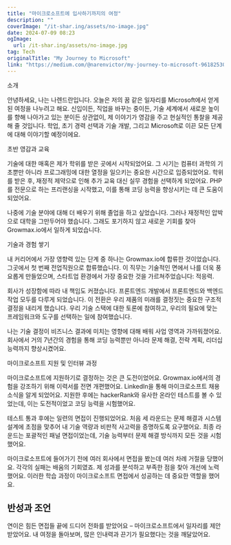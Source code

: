 ```yaml
---
title: "마이크로소프트에 입사하기까지의 여정"
description: ""
coverImage: "/it-shar.ing/assets/no-image.jpg"
date: 2024-07-09 08:23
ogImage:
  url: /it-shar.ing/assets/no-image.jpg
tag: Tech
originalTitle: "My Journey to Microsoft"
link: "https://medium.com/@narenvictor/my-journey-to-microsoft-96182530e438"
---
```


소개

안녕하세요, 나는 나렌드란입니다. 오늘은 저의 꿈 같은 일자리를 Microsoft에서 얻게 된 여정을 나누려고 해요. 신입이든, 직업을 바꾸는 중이든, 기술 세계에서 새로운 높이를 향해 나아가고 있는 분이든 상관없이, 제 이야기가 영감을 주고 현실적인 통찰을 제공해 줄 것입니다. 학업, 초기 경력 선택과 기술 개발, 그리고 Microsoft로 이끈 모든 단계에 대해 이야기할 예정이에요.

초반 영감과 교육

기술에 대한 매혹은 제가 학위를 받은 곳에서 시작되었어요. 그 시기는 컴퓨터 과학의 기초뿐만 아니라 프로그래밍에 대한 열정을 일으키는 중요한 시간으로 입증되었어요. 학위를 받은 후, 재정적 제약으로 인해 추가 교육 대신 실무 경험을 선택하게 되었어요. PHP를 전문으로 하는 프리랜싱을 시작했고, 이를 통해 코딩 능력을 향상시키는 데 큰 도움이 되었어요.

<div class="content-ad"></div>

나중에 기술 분야에 대해 더 배우기 위해 졸업을 하고 싶었습니다. 그러나 재정적인 압박으로 대학을 그만두어야 했습니다. 그래도 포기하지 않고 새로운 기회를 찾아 Growmax.io에서 일하게 되었습니다.

기술과 경험 쌓기

내 커리어에서 가장 영향력 있는 단계 중 하나는 Growmax.io에 합류한 것이었습니다. 그곳에서 첫 번째 전업직원으로 합류했습니다. 이 직무는 기술적인 면에서 나를 더욱 풍요롭게 만들었으며, 스타트업 환경에서 가장 중요한 것을 가르쳐주었습니다: 적응력.

회사가 성장함에 따라 내 책임도 커졌습니다. 프론트엔드 개발에서 프론트엔드와 백엔드 작업 모두를 다루게 되었습니다. 이 전환은 우리 제품의 미래를 결정짓는 중요한 구조적 결정을 내리게 했습니다. 우리 기술 스택에 대한 토론에 참여하고, 우리의 필요에 맞는 프레임워크와 도구를 선택하는 일에 참여했습니다.

<div class="content-ad"></div>

나는 기술 결정이 비즈니스 결과에 미치는 영향에 대해 배워 사업 영역과 가까워졌어요. 회사에서 거의 7년간의 경험을 통해 코딩 능력뿐만 아니라 문제 해결, 전략 계획, 리더십 능력까지 향상시켰어요.

마이크로소프트 지원 및 인터뷰 과정

마이크로소프트에 지원하기로 결정하는 것은 큰 도전이었어요. Growmax.io에서의 경험을 강조하기 위해 이력서를 전면 개편했어요. LinkedIn을 통해 마이크로소프트 채용 소식을 알게 되었어요. 지원한 후에는 hackerRank와 유사한 온라인 테스트를 볼 수 있었는데, 이는 도전적이었고 코딩 능력을 시험했어요.

테스트 통과 후에는 일련의 면접이 진행되었어요. 처음 세 라운드는 문제 해결과 시스템 설계에 초점을 맞추어 내 기술 역량과 비판적 사고력을 증명하도록 요구했어요. 최종 라운드는 포괄적인 패널 면접이었는데, 기술 능력부터 문제 해결 방식까지 모든 것을 시험했어요.

<div class="content-ad"></div>

마이크로소프트에 들어가기 전에 여러 회사에서 면접을 봤는데 여러 차례 거절을 당했어요. 각각의 실패는 배움의 기회였죠. 제 성과를 분석하고 부족한 점을 찾아 개선에 노력했어요. 이러한 학습 과정이 마이크로소프트 면접에서 성공하는 데 중요한 역할을 했어요.

## 반성과 조언

연이은 힘든 면접들 끝에 드디어 전화를 받았어요 – 마이크로소프트에서 일자리를 제안받았어요. 내 여정을 돌아보며, 많은 인내력과 끈기가 필요했다는 것을 깨달았어요.
